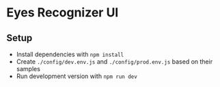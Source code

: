 # Eyes Recognizer UI

## Setup
* Install dependencies with `npm install`
* Create `./config/dev.env.js` and `./config/prod.env.js` based on their samples
* Run development version with `npm run dev`
